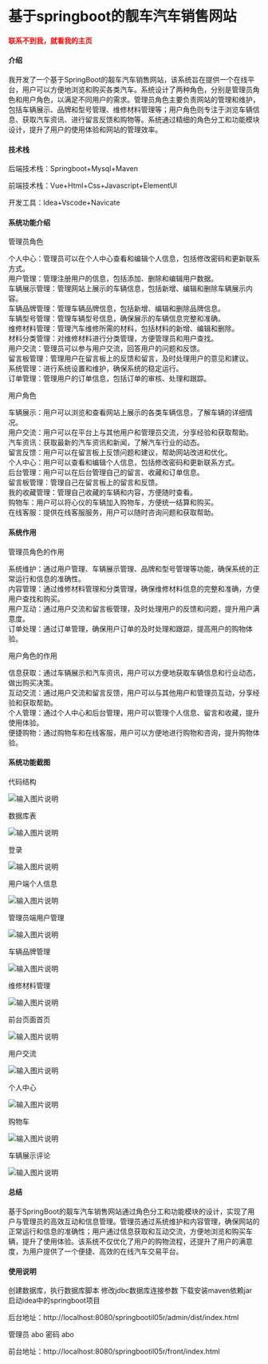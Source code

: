 # 基于springboot的靓车汽车销售网站

<h4 style='color:red'>联系不到我，就看我的主页 </h4> 
 
#### 介绍

我开发了一个基于SpringBoot的靓车汽车销售网站，该系统旨在提供一个在线平台，用户可以方便地浏览和购买各类汽车。系统设计了两种角色，分别是管理员角色和用户角色，以满足不同用户的需求。管理员角色主要负责网站的管理和维护，包括车辆展示、品牌和型号管理、维修材料管理等；用户角色则专注于浏览车辆信息、获取汽车资讯、进行留言反馈和购物等。系统通过精细的角色分工和功能模块设计，提升了用户的使用体验和网站的管理效率。

#### 技术栈

后端技术栈：Springboot+Mysql+Maven

前端技术栈：Vue+Html+Css+Javascript+ElementUI

开发工具：Idea+Vscode+Navicate

#### 系统功能介绍

管理员角色  

个人中心：管理员可以在个人中心查看和编辑个人信息，包括修改密码和更新联系方式。  
用户管理：管理注册用户的信息，包括添加、删除和编辑用户数据。  
车辆展示管理：管理网站上展示的车辆信息，包括新增、编辑和删除车辆展示内容。  
车辆品牌管理：管理车辆品牌信息，包括新增、编辑和删除品牌信息。  
车辆型号管理：管理车辆型号信息，确保展示的车辆信息完整和准确。  
维修材料管理：管理汽车维修所需的材料，包括材料的新增、编辑和删除。  
材料分类管理：对维修材料进行分类管理，方便管理员和用户查找。  
用户交流：管理员可以参与用户交流，回答用户的问题和反馈。  
留言板管理：管理用户在留言板上的反馈和留言，及时处理用户的意见和建议。  
系统管理：进行系统设置和维护，确保系统的稳定运行。  
订单管理：管理用户的订单信息，包括订单的审核、处理和跟踪。  

用户角色  

车辆展示：用户可以浏览和查看网站上展示的各类车辆信息，了解车辆的详细情况。  
用户交流：用户可以在平台上与其他用户和管理员交流，分享经验和获取帮助。  
汽车资讯：获取最新的汽车资讯和新闻，了解汽车行业的动态。  
留言反馈：用户可以在留言板上反馈问题和建议，帮助网站改进和优化。  
个人中心：用户可以查看和编辑个人信息，包括修改密码和更新联系方式。  
后台管理：用户可以在后台管理自己的留言、收藏和订单信息。  
留言板管理：管理自己在留言板上的留言和反馈。  
我的收藏管理：管理自己收藏的车辆和内容，方便随时查看。  
购物车：用户可以将心仪的车辆加入购物车，方便统一结算和购买。  
在线客服：提供在线客服服务，用户可以随时咨询问题和获取帮助。  

#### 系统作用

管理员角色的作用

系统维护：通过用户管理、车辆展示管理、品牌和型号管理等功能，确保系统的正常运行和信息的准确性。  
内容管理：通过维修材料管理和分类管理，确保维修材料信息的完整和准确，方便用户查找和购买。  
用户互动：通过用户交流和留言板管理，及时处理用户的反馈和问题，提升用户满意度。  
订单处理：通过订单管理，确保用户订单的及时处理和跟踪，提高用户的购物体验。  

用户角色的作用

信息获取：通过车辆展示和汽车资讯，用户可以方便地获取车辆信息和行业动态，做出购买决策。  
互动交流：通过用户交流和留言反馈，用户可以与其他用户和管理员互动，分享经验和获取帮助。  
个人管理：通过个人中心和后台管理，用户可以管理个人信息、留言和收藏，提升使用体验。  
便捷购物：通过购物车和在线客服，用户可以方便地进行购物和咨询，提升购物体验。  

#### 系统功能截图

代码结构

![输入图片说明](images/c7320b709e3a291102bd057214c77c4.png)

数据库表

![输入图片说明](images/e3703b7f97cb2faba88b0f238f1865f.png)

登录

![输入图片说明](images/f34a09e03cccbbb9eb72cbef43b0aa6.png)

用户端个人信息

![输入图片说明](images/35cda93d66a173b196d12085ab3c555.png)

管理员端用户管理

![输入图片说明](images/82bf0cffad409afab515dd12d599888.png)

车辆品牌管理

![输入图片说明](images/159a46c683a9c1d25985a066f5b47cd.png)

维修材料管理

![输入图片说明](images/a9edc94b5578bd158808b95605fb636.png)

前台页面首页

![输入图片说明](images/c5740ad23f49fb498c3471bab58643b.png)

用户交流

![输入图片说明](images/cd2d6c72126f961efe2a4dc4a7f5417.png)

个人中心

![输入图片说明](images/e4330f6795412f088f0f17f6be36653.png)

购物车

![输入图片说明](images/3012360f5e65ab4432f011a657389e0.png)

车辆展示评论

![输入图片说明](images/8b04234b178477f390e28d33e747a59.png)

#### 总结

基于SpringBoot的靓车汽车销售网站通过角色分工和功能模块的设计，实现了用户与管理员的高效互动和信息管理。管理员通过系统维护和内容管理，确保网站的正常运行和信息的准确性；用户通过信息获取和互动交流，方便地浏览和购买车辆，提升了使用体验。该系统不仅优化了用户的购物流程，还提升了用户的满意度，为用户提供了一个便捷、高效的在线汽车交易平台。

#### 使用说明

创建数据库，执行数据库脚本 修改jdbc数据库连接参数 下载安装maven依赖jar 启动idea中的springboot项目

后台地址：http://localhost:8080/springbootil05r/admin/dist/index.html

管理员  abo 密码 abo

前台地址：http://localhost:8080/springbootil05r/front/index.html


